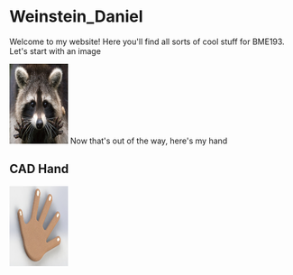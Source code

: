 <html>
<body>

<h1> Weinstein_Daniel</h1>

Welcome to my website! Here you'll find all sorts of cool stuff for BME193. 
Let's start with an image

<img src= "Raccoon.jpg" width="104" height="142">
Now that's out of the way, here's my hand

<h2> CAD Hand </h2>

<img src = "dw_hand.png" width="104" height="142">


</body>
</html>
